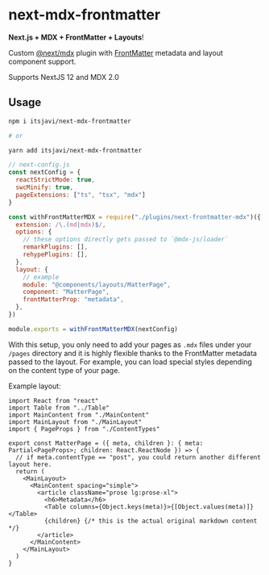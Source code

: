 # next-mdx-frontmatter

**Next.js + MDX + FrontMatter + Layouts**!

Custom [@next/mdx](https://nextjs.org/docs/advanced-features/using-mdx) plugin 
with [FrontMatter](https://frontmatter.codes/) metadata and layout component support.

Supports NextJS 12 and MDX 2.0


## Usage

```bash
npm i itsjavi/next-mdx-frontmatter

# or

yarn add itsjavi/next-mdx-frontmatter
```


```js
// next-config.js
const nextConfig = {
  reactStrictMode: true,
  swcMinify: true,
  pageExtensions: ["ts", "tsx", "mdx"]
}

const withFrontMatterMDX = require("./plugins/next-frontmatter-mdx")({
  extension: /\.(md|mdx)$/,
  options: {
    // these options directly gets passed to `@mdx-js/loader`
    remarkPlugins: [],
    rehypePlugins: [],
  },
  layout: {
    // example
    module: "@components/layouts/MatterPage",
    component: "MatterPage",
    frontMatterProp: "metadata",
  },
})

module.exports = withFrontMatterMDX(nextConfig)

```

With this setup, you only need to add your pages as `.mdx` files under your `/pages` directory and it is highly flexible thanks
to the FrontMatter metadata passed to the layout. For example, you can load special styles depending on the content type of your page.

Example layout:

```tsx
import React from "react"
import Table from "../Table"
import MainContent from "./MainContent"
import MainLayout from "./MainLayout"
import { PageProps } from "./ContentTypes"

export const MatterPage = ({ meta, children }: { meta: Partial<PageProps>; children: React.ReactNode }) => {
  // if meta.contentType == "post", you could return another different layout here.
  return (
    <MainLayout>
      <MainContent spacing="simple">
        <article className="prose lg:prose-xl">
          <h6>Metadata</h6>
          <Table columns={Object.keys(meta)}>{[Object.values(meta)]}</Table>
          {children} {/* this is the actual original markdown content */}
        </article>
      </MainContent>
    </MainLayout>
  )
}

```
